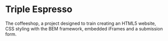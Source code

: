 # Triple Espresso

The coffeeshop, a project designed to train creating an HTML5 website, CSS styling with the BEM framework, embedded iFrames and a submission form.
